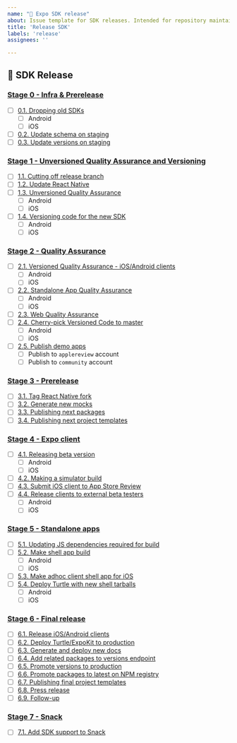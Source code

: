 ```yaml
---
name: "🎢 Expo SDK release"
about: Issue template for SDK releases. Intended for repository maintainers only.
title: 'Release SDK'
labels: 'release'
assignees: ''

---
```


## 🎢 SDK Release

### [Stage 0 - Infra &amp; Prerelease](https://git.io/JeKCx#stage-0---infra--prerelease)

- [ ] [0.1. Dropping old SDKs](https://git.io/JeKCx#01-dropping-old-sdks)
  - [ ] Android
  - [ ] iOS
- [ ] [0.2. Update schema on staging](https://git.io/JeKCx#02-update-schema-on-staging)
- [ ] [0.3. Update versions on staging](https://git.io/JeKCx#03-update-versions-on-staging)

### [Stage 1 - Unversioned Quality Assurance and Versioning](https://git.io/JeKCx#stage-1---unversioned-quality-assurance-and-versioning)

- [ ] [1.1. Cutting off release branch](https://git.io/JeKCx#11-cutting-off-release-branch)
- [ ] [1.2. Update React Native](https://git.io/JeKCx#12-update-react-native)
- [ ] [1.3. Unversioned Quality Assurance](https://git.io/JeKCx#13-unversioned-quality-assurance)
  - [ ] Android
  - [ ] iOS
- [ ] [1.4. Versioning code for the new SDK](https://git.io/JeKCx#14-versioning-code-for-the-new-sdk)
  - [ ] Android
  - [ ] iOS
### [Stage 2 - Quality Assurance](https://git.io/JeKCx#stage-2---quality-assurance)

- [ ] [2.1. Versioned Quality Assurance - iOS/Android clients](https://git.io/JeKCx#21-versioned-quality-assurance---iosandroid-clients)
  - [ ] Android
  - [ ] iOS
- [ ] [2.2. Standalone App Quality Assurance](https://git.io/JeKCx#22-standalone-app-quality-assurance)
  - [ ] Android
  - [ ] iOS
- [ ] [2.3. Web Quality Assurance](https://git.io/JeKCx#23-web-quality-assurance)
- [ ] [2.4. Cherry-pick Versioned Code to master](https://git.io/JeKCx#24-cherry-pick-versioned-code-to-master)
  - [ ] Android
  - [ ] iOS
- [ ] [2.5. Publish demo apps](https://git.io/JeKCx#25-publish-demo-apps)
	- [ ] Publish to `applereview` account
	- [ ] Publish to `community` account

### [Stage 3 - Prerelease](https://git.io/JeKCx#stage-3---prerelease)

- [ ] [3.1. Tag React Native fork](https://git.io/JeKCx#31-tag-react-native-fork)
- [ ] [3.2. Generate new mocks](https://git.io/JeKCx#32-generate-new-mocks)
- [ ] [3.3. Publishing next packages](https://git.io/JeKCx#33-publishing-next-packages)
- [ ] [3.4. Publishing next project templates](https://git.io/JeKCx#34-publishing-next-project-templates)

### [Stage 4 - Expo client](https://git.io/JeKCx#stage-4---expo-client)

- [ ] [4.1. Releasing beta version](https://git.io/JeKCx#41-releasing-beta-version)
  - [ ] Android
  - [ ] iOS
- [ ] [4.2. Making a simulator build](https://git.io/JeKCx#42-making-a-simulator-build)
- [ ] [4.3. Submit iOS client to App Store Review](https://git.io/JeKCx#43-submit-ios-client-to-app-store-review)
- [ ] [4.4. Release clients to external beta testers](https://git.io/JeKCx#44-release-clients-to-external-beta-testers)
  - [ ] Android
  - [ ] iOS

### [Stage 5 - Standalone apps](https://git.io/JeKCx#stage-5---standalone-apps)

- [ ] [5.1. Updating JS dependencies required for build](https://git.io/JeKCx#51-updating-js-dependencies-required-for-build)
- [ ] [5.2. Make shell app build](https://git.io/JeKCx#52-make-shell-app-build)
  - [ ] Android
  - [ ] iOS
- [ ] [5.3. Make adhoc client shell app for iOS](https://git.io/JeKCx#53-make-adhoc-client-shell-app-for-ios)
- [ ] [5.4. Deploy Turtle with new shell tarballs](https://git.io/JeKCx#54-deploy-turtle-with-new-shell-tarballs)
  - [ ] Android
  - [ ] iOS

### [Stage 6 - Final release](https://git.io/JeKCx#stage-6---final-release)

- [ ] [6.1. Release iOS/Android clients](https://git.io/JeKCx#61-release-iosandroid-clients)
- [ ] [6.2. Deploy Turtle/ExpoKit to production](https://git.io/JeKCx#62-deploy-turtleexpokit-to-production)
- [ ] [6.3. Generate and deploy new docs](https://git.io/JeKCx#63-generate-and-deploy-new-docs)
- [ ] [6.4. Add related packages to versions endpoint](https://git.io/JeKCx#64-add-related-packages-to-versions-endpoint)
- [ ] [6.5. Promote versions to production](https://git.io/JeKCx#65-promote-versions-to-production)
- [ ] [6.6. Promote packages to latest on NPM registry](https://git.io/JeKCx#66-promote-packages-to-latest-on-npm-registry)
- [ ] [6.7. Publishing final project templates](https://git.io/JeKCx#67-publishing-final-project-templates)
- [ ] [6.8. Press release](https://git.io/JeKCx#68-press-release)
- [ ] [6.9. Follow-up](https://git.io/JeKCx#69-follow-up)

### [Stage 7 - Snack](https://git.io/JeKCx#stage-7---snack)

- [ ] [7.1. Add SDK support to Snack](https://git.io/JeKCx#71-add-sdk-support-to-snack)
